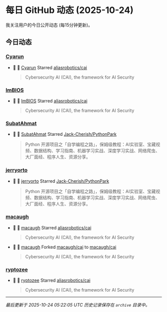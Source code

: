 # 每日 GitHub 动态 (2025-10-24)

我关注用户的今日公开动态 (每15分钟更新)。

## 今日动态

### [Cyarun](https://github.com/Cyarun)
- 🌟 👤 [Cyarun](https://github.com/Cyarun) Starred [aliasrobotics/cai](https://github.com/aliasrobotics/cai)
  > Cybersecurity AI (CAI), the framework for AI Security

### [ImBIOS](https://github.com/ImBIOS)
- 🌟 👤 [ImBIOS](https://github.com/ImBIOS) Starred [aliasrobotics/cai](https://github.com/aliasrobotics/cai)
  > Cybersecurity AI (CAI), the framework for AI Security

### [SubatAhmat](https://github.com/SubatAhmat)
- 🌟 👤 [SubatAhmat](https://github.com/SubatAhmat) Starred [Jack-Cherish/PythonPark](https://github.com/Jack-Cherish/PythonPark)
  > Python 开源项目之「自学编程之路」，保姆级教程：AI实验室、宝藏视频、数据结构、学习指南、机器学习实战、深度学习实战、网络爬虫、大厂面经、程序人生、资源分享。

### [jerryorto](https://github.com/jerryorto)
- 🌟 👤 [jerryorto](https://github.com/jerryorto) Starred [Jack-Cherish/PythonPark](https://github.com/Jack-Cherish/PythonPark)
  > Python 开源项目之「自学编程之路」，保姆级教程：AI实验室、宝藏视频、数据结构、学习指南、机器学习实战、深度学习实战、网络爬虫、大厂面经、程序人生、资源分享。

### [macaugh](https://github.com/macaugh)
- 🌟 👤 [macaugh](https://github.com/macaugh) Starred [aliasrobotics/cai](https://github.com/aliasrobotics/cai)
  > Cybersecurity AI (CAI), the framework for AI Security
- 🍴 👤 [macaugh](https://github.com/macaugh) Forked [macaugh/cai](https://github.com/macaugh/cai) to [macaugh/cai](https://github.com/macaugh/cai)
  > Cybersecurity AI (CAI), the framework for AI Security

### [ryptozee](https://github.com/ryptozee)
- 🌟 👤 [ryptozee](https://github.com/ryptozee) Starred [aliasrobotics/cai](https://github.com/aliasrobotics/cai)
  > Cybersecurity AI (CAI), the framework for AI Security


---
*最后更新于 2025-10-24 05:22:05 UTC*
*历史记录保存在 `archive` 目录中。*
